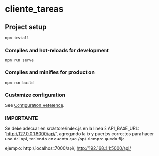 # cliente_tareas

## Project setup
```
npm install
```

### Compiles and hot-reloads for development
```
npm run serve
```

### Compiles and minifies for production
```
npm run build
```

### Customize configuration
See [Configuration Reference](https://cli.vuejs.org/config/).

### IMPORTANTE

Se debe adecuar en src/store/index.js en la linea 8 API_BASE_URL: 'http://127.0.0.1:8000/api/', agregando la ip y puertos correctos para hacer uso del api,
teniendo en cuenta que /ap/ siempre queda fijo.

ejemplo: http://localhost:7000/api/, http://192.168.2.1:5000/api/


